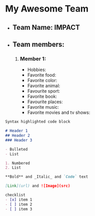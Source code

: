 # My Awesome Team

- ## Team Name: IMPACT

- ## Team members:
	1. ### Member 1:
		- Hobbies:
		- Favorite food:
		- Favorite color:
		- Favorite animal:
		- Favourite sport:
		- Favorite book:
		- Favourite places:
		- Favorite music:
		- Favorite movies and tv shows:

```markdown
Syntax highlighted code block

# Header 1
## Header 2
### Header 3

- Bulleted
- List

1. Numbered
2. List

**Bold** and _Italic_ and `Code` text

[Link](url) and ![Image](src)

checklist
- [x] item 1
- [ ] item 2
- [ ] item 3
```
